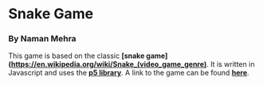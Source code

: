 # Snake Game
### By Naman Mehra

This game is based on the classic **[snake game](https://en.wikipedia.org/wiki/Snake_(video_game_genre)**. It is written in Javascript and uses the **[p5 library](https://p5js.org/reference/)**. A link to the game can be found **[here](https://namanzam.github.io/Snake/)**.